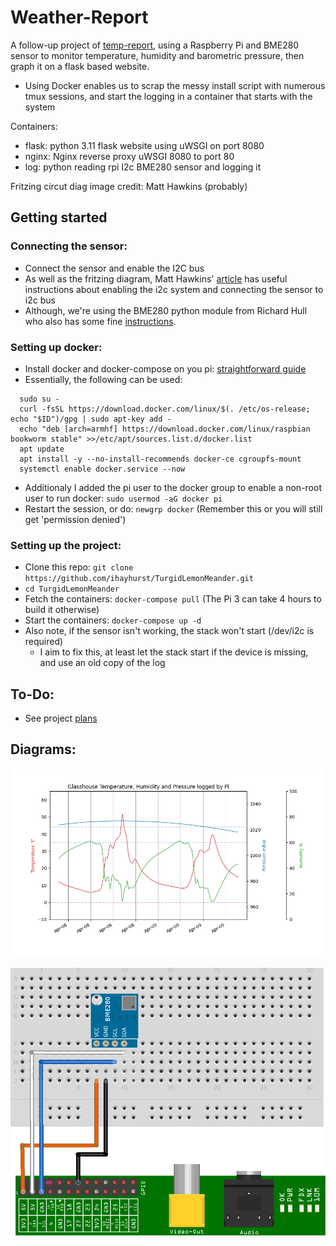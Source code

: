 # Weather-Report
A follow-up project of [temp-report](https://github.com/stuarthayhurst/temp-report), using a Raspberry Pi and BME280 sensor to monitor temperature, humidity and barometric pressure, then graph it on a flask based website.
 - Using Docker enables us to scrap the messy install script with numerous tmux sessions, and start the logging in a container that starts with the system

Containers:
 - flask: python 3.11 flask website using uWSGI on port 8080
 - nginx: Nginx reverse proxy uWSGI 8080 to port 80
 - log: python  reading rpi I2c BME280 sensor and logging it

Fritzing circut diag image credit: Matt Hawkins (probably)

## Getting started
 ### Connecting the sensor:
 - Connect the sensor and enable the I2C bus
 - As well as the fritzing diagram, Matt Hawkins' [article](https://www.raspberrypi-spy.co.uk/2016/07/using-bme280-i2c-temperature-pressure-sensor-in-python) has useful instructions about enabling the i2c system and connecting the sensor to i2c bus
 - Although, we're using the BME280 python module from Richard Hull who also has some fine [instructions](https://pypi.org/project/RPi.bme280/).

 ### Setting up docker:
 - Install docker and docker-compose on you pi: [straightforward guide](https://withblue.ink/2019/07/13/yes-you-can-run-docker-on-raspbian.html)
 - Essentially, the following can be used:
```
  sudo su -
  curl -fsSL https://download.docker.com/linux/$(. /etc/os-release; echo "$ID")/gpg | sudo apt-key add -
  echo "deb [arch=armhf] https://download.docker.com/linux/raspbian bookworm stable" >>/etc/apt/sources.list.d/docker.list
  apt update
  apt install -y --no-install-recommends docker-ce cgroupfs-mount
  systemctl enable docker.service --now
```
 - Additionaly I added the pi user to the docker group to enable a non-root user to run docker: `sudo usermod -aG docker pi`
 - Restart the session, or do: `newgrp docker` (Remember this or you will still get 'permission denied')

 ### Setting up the project:
 - Clone this repo: `git clone https://github.com/ihayhurst/TurgidLemonMeander.git`
 - `cd TurgidLemonMeander`
 - Fetch the containers: `docker-compose pull` (The Pi 3 can take 4 hours to build it otherwise)
 - Start the containers: `docker-compose up -d` 
 - Also note, if the sensor isn't working, the stack won't start (/dev/i2c is required)
   - I aim to fix this, at least let the stack start if the device is missing, and use an old copy of the log

## To-Do:
 - See project [plans](https://github.com/ihayhurst/TurgidLemonMeander/projects/1)

## Diagrams:

![Example output](https://github.com/ihayhurst/TurgidLemonMeander/blob/master/docs/graph.png?raw=true)

![Circuit diagram](https://github.com/ihayhurst/TurgidLemonMeander/blob/master/docs/BMP280-fritzing.png?raw=true)
